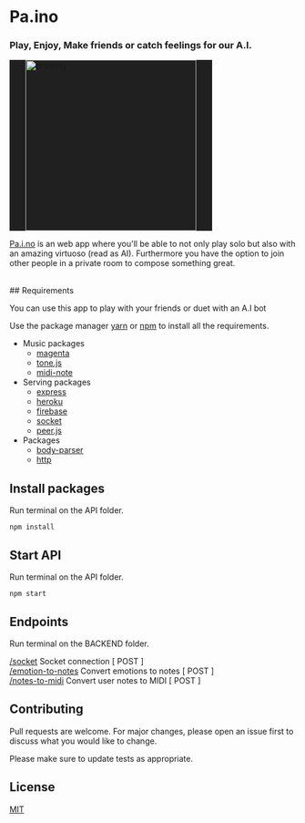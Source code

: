 # Pa.ino
<h3>Play, Enjoy, Make friends or catch feelings for our A.I.</h3>

<img src="https://play-paino.web.app/images/paino-logo.png" alt="drawing" width="300" style="background: #202020; padding: 0 2em"/>
</br>

[Pa.i.no](https://play-paino.web.app/) is an web app where you'll be able to not only play solo but also with an amazing 
virtuoso (read as AI). Furthermore you have the option to join other people in a private room to compose something great.

</br>
## Requirements

You can use this app to play with your friends or duet with an A.I bot

Use the package manager [yarn](https://yarnpkg.com/) or [npm](https://www.npmjs.com/) to install all the requirements.
-   Music packages
    - [magenta](https://magenta.github.io/magenta-js/music/index.html)
    - [tone.js](https://tonejs.github.io/)
    - [midi-note](https://www.npmjs.com/package/midi-note)
-   Serving packages
    - [express](https://classic.yarnpkg.com/en/package/exrpress)
    - [heroku](https://dashboard.heroku.com/)
    - [firebase](https://firebase.google.com/)
    - [socket](https://socket.io/)
    - [peer.js](https://peerjs.com/)
-   Packages
    - [body-parser](https://yarnpkg.com/package/body-parser)
    - [http](https://yarnpkg.com/package/http)


## Install packages
Run terminal on the API folder.
```
npm install
```


## Start API
Run terminal on the API folder.
```
npm start
```


## Endpoints
Run terminal on the BACKEND folder.

[/socket](http://localhost:3000/shop/) Socket connection [ POST ]</br>
[/emotion-to-notes](http://localhost:3000/shop/id) Convert emotions to notes [ POST ]</br>
[/notes-to-midi](http://localhost:3000/shop/id) Convert user notes  to MIDI [ POST ] </br>


## Contributing
Pull requests are welcome. For major changes, please open an issue first to discuss what you would like to change.

Please make sure to update tests as appropriate.

## License
[MIT](/LICENSE)

